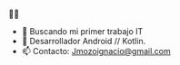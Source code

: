 :rainbow_flag:
- 👀 Buscando mi primer trabajo IT
- 🌱 Desarrollador Android // Kotlin.
- 📫 Contacto: Jmozoignacio@gmail.com
